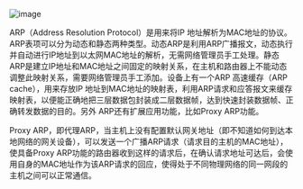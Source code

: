 ![image](https://github.com/user-attachments/assets/f883d3cb-6aa1-4adb-849c-e2290b133edf)

ARP（Address Resolution Protocol）是用来将IP 地址解析为MAC地址的协议。ARP表项可以分为动态和静态两种类型。动态ARP是利用ARP广播报文，动态执行并自动进行IP地址到以太网MAC地址的解析，无需网络管理员手工处理。静态ARP是建立IP地址和MAC地址之间固定的映射关系，在主机和路由器上不能动态调整此映射关系，需要网络管理员手工添加。设备上有一个ARP 高速缓存（ARP cache），用来存放IP 地址到MAC地址的映射表，利用ARP请求和应答报文来缓存映射表，以便能正确地把三层数据包封装成二层数据帧，达到快速封装数据帧、正确转发数据的目的。另外 ARP还有扩展应用功能，比如Proxy ARP功能。

Proxy ARP，即代理ARP，当主机上没有配置默认网关地址（即不知道如何到达本地网络的网关设备），可以发送一个广播ARP请求（请求目的主机的MAC地址），使具备Proxy ARP功能的路由器收到这样的请求后，在确认请求地址可达后，会使用自身的MAC地址作为该ARP请求的回应，使得处于不同物理网络的同一网段的主机之间可以正常通信。
